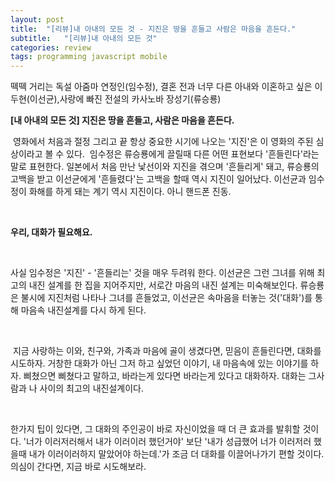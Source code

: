 ```yaml
---
layout: post
title:  "[리뷰]내 아내의 모든 것 - 지진은 땅을 흔들고 사람은 마음을 흔든다."
subtitle:   "[리뷰]내 아내의 모든 것"
categories: review
tags: programming javascript mobile
---
```



 

 
떽떽 거리는 독설 아줌마 연정인(임수정), 결혼 전과 너무 다른 아내와 이혼하고 싶은 이두현(이선균),사랑에 빠진 전설의 카사노바 장성기(류승룡) 

**[내 아내의 모든 것] 지진은 땅을 흔들고, 사람은 마음을 흔든다.**

 영화에서 처음과 절정 그리고 끝 항상 중요한 시기에 나오는 '지진'은 이 영화의 주된 심상이라고 볼 수 있다.  임수정은 류승룡에게 끌릴때 다른 어떤 표현보다 '흔들린다'라는 말로 표현한다. 일본에서 처음 만난 낯선이와 지진을 겪으며 '흔들리게' 돼고, 류승룡의 고백을 받고 이선균에게 '흔들렸다'는 고백을 할때 역시 지진이 일어났다. 이선균과 임수정이 화해를 하게 돼는 계기 역시 지진이다. 아니 핸드폰 진동. 

   

 **우리, 대화가 필요해요.** 

   

 사실 임수정은 '지진' - '흔들리는' 것을 매우 두려워 한다. 이선균은 그런 그녀를 위해 최고의 내진 설계를 한 집을 지어주지만, 서로간 마음의 내진 설계는 미숙해보인다. 류승룡은 불시에 지진처럼 나타나 그녀를 흔들었고, 이선균은 속마음을 터놓는 것('대화')를 통해 마음속 내진설계를 다시 하게 된다. 

   

 지금 사랑하는 이와, 친구와, 가족과 마음에 골이 생겼다면, 믿음이 흔들린다면, 대화를 시도하자. 거창한 대화가 아닌 그저 하고 싶었던 이야기, 내 마음속에 있는 이야기를 하자. 삐쳤으면 삐쳤다고 말하고, 바라는게 있다면 바라는게 있다고 대화하자. 대화는 그사람과 나 사이의 최고의 내진설계이다. 

   

 한가지 팁이 있다면, 그 대화의 주인공이 바로 자신이었을 때 더 큰 효과를 발휘할 것이다. '너가 이러저러해서 내가 이러이러 했던거야' 보단 '내가 성급했어 너가 이러저러 했을때 내가 이러이러하지 말았어야 하는데.'가 조금 더 대화를 이끌어나가기 편할 것이다. 의심이 간다면, 지금 바로 시도해보라. 

 